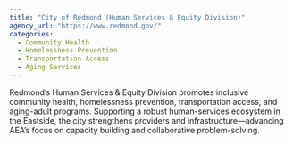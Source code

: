 ```yaml
---
title: "City of Redmond (Human Services & Equity Division)"
agency_url: "https://www.redmond.gov/"
categories:
  - Community Health
  - Homelessness Prevention
  - Transportation Access
  - Aging Services
---
```

Redmond’s Human Services & Equity Division promotes inclusive community health, homelessness prevention, transportation access, and aging-adult programs. Supporting a robust human-services ecosystem in the Eastside, the city strengthens providers and infrastructure—advancing AEA’s focus on capacity building and collaborative problem-solving.
